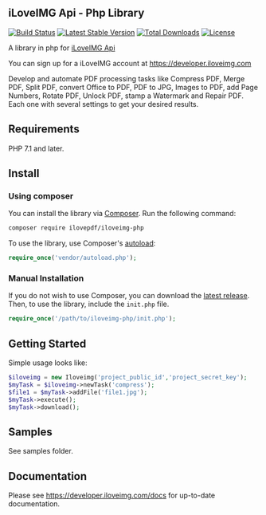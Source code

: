 iLoveIMG Api - Php Library
--------------------------

[![Build Status](https://travis-ci.org/ilovepdf/iloveimg-php.svg?branch=master)](https://travis-ci.org/ilovepdf/iloveimg-php)
[![Latest Stable Version](https://poser.pugx.org/ilovepdf/iloveimg-php/version)](https://packagist.org/packages/ilovepdf/iloveimg-php)
[![Total Downloads](https://poser.pugx.org/ilovepdf/iloveimg-php/downloads.svg)](https://packagist.org/packages/ilovepdf/iloveimg-php)
[![License](https://poser.pugx.org/ilovepdf/iloveimg-php/license)](https://packagist.org/packages/ilovepdf/iloveimg-php)

A library in php for [iLoveIMG Api](https://developer.iloveimg.com)

You can sign up for a iLoveIMG account at https://developer.iloveimg.com

Develop and automate PDF processing tasks like Compress PDF, Merge PDF, Split PDF, convert Office to PDF, PDF to JPG, Images to PDF, add Page Numbers, Rotate PDF, Unlock PDF, stamp a Watermark and Repair PDF. Each one with several settings to get your desired results.

## Requirements

PHP 7.1 and later.

## Install

### Using composer

You can install the library via [Composer](http://getcomposer.org/). Run the following command:

```bash
composer require ilovepdf/iloveimg-php
```

To use the library, use Composer's [autoload](https://getcomposer.org/doc/00-intro.md#autoloading):

```php
require_once('vendor/autoload.php');
```


### Manual Installation

If you do not wish to use Composer, you can download the [latest release](https://github.com/ilovepdf/iloveimg-php/releases). Then, to use the library, include the `init.php` file.

```php
require_once('/path/to/iloveimg-php/init.php');
```

## Getting Started

Simple usage looks like:

```php
$iloveimg = new Iloveimg('project_public_id','project_secret_key');
$myTask = $iloveimg->newTask('compress');
$file1 = $myTask->addFile('file1.jpg');
$myTask->execute();
$myTask->download();
```

## Samples

See samples folder.

## Documentation

Please see https://developer.iloveimg.com/docs for up-to-date documentation.
